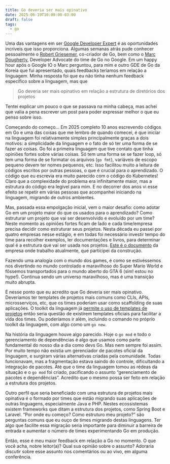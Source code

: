 ```yaml
---
title: Go deveria ser mais opinativo
date: 2025-06-19T10:00:00-03:00
draft: false
tags:
  - go
---
```


Uma das vantagens em ser [Google Developer Expert](https://g.dev/eminetto) é as oportunidades incríveis que isso proporciona. Algumas semanas atrás pude conhecer pessoalmente o [Robert Griesemer](https://en.wikipedia.org/wiki/Robert_Griesemer), co-criador de Go, bem como o [Marc Dougherty](https://www.linkedin.com/in/doughertymarc/), Developer Advocate do time de Go no Google. Em um happy hour após o Google IO o Marc perguntou, para mim e outro GDE de Go da Koreia que fui apresentado, quais feedbacks teríamos em relação a linguagem. Minha resposta foi que eu não tinha nenhum feedback específico sobre a linguagem, mas que

> Go deveria ser mais opinativo em relação a estrutura de diretórios dos projetos

Tentei explicar um pouco o que se passava na minha cabeça, mas achei que valia a pena escrever um post para poder expressar melhor o que eu penso sobre isso.

Começando do começo... Em 2025 completo 10 anos escrevendo códigos em Go e uma das coisas que me lembro de quando comecei, é que iniciar na linguagem foi relativamente simples principalmente graças a dois motivos: a simplicidade da linguagem e o fato de só ter uma forma de se fazer as coisas. Go foi a primeira linguagem que tive contato que tinha opiniões fortes sobre várias coisas. Só tem uma forma se se fazer loop, só tem uma forma de se formatar os arquivos (`go fmt`), variáveis de escopo pequeno devem ter nomes pequenos, etc. Isso facilitou muito a leitura de códigos escritos por outras pessoas, o que é crucial para o aprendizado. O código que eu escrevia era muito parecido com o código do Kubernetes! Claro que a complexidade do problema era infinitamente maior, mas a estrutura do código era legível para mim. E no decorrer dos anos vi esse efeito se repetir em várias pessoas que acompanhei iniciando na linguagem, migrando de outros ambientes.

Mas, passada essa empolgação inicial, vem o maior desafio: como adotar Go em um projeto maior do que os usados para o aprendizado? Como estruturar um projeto que vai ser desenvolvido e evoluído por um time? Neste momento as opiniões fortes ficam de lado e cada time/empresa precisa decidir como estruturar seus projetos. Nesta década eu passei por quatro empresas nesse estágio, e em todas foi necessário investir tempo do time para recolher exemplos, ler documentações e livros, para determinar qual é a estrutura que vai ser usada nos projetos. [Este é o documento](https://medium.com/inside-picpay/organizing-projects-and-defining-names-in-go-7f0eab45375d) da empresa onde trabalho atualmente, que participei da construção.

Fazendo uma analogia com o mundo dos games, é como se estivéssemos nos divertindo no mundo controlado e maravilhoso do Super Mario World e fôssemos transportados para o mundo aberto do GTA 6 (sim! estou no hype!). Continua sendo um universo maravilhoso, mas é uma transição muito abrupta. 

É nesse ponto que eu acredito que Go deveria ser mais opinativo. Deveríamos ter templates de projetos mais comuns como CLIs, APIs, microsserviços, etc, que os times poderiam usar como scaffolding de suas aplicações. O toolkit da linguagem já [permite o uso de templates de projetos](https://go.dev/blog/gonew) então seria questão de existirem templates oficiais para facilitar a vida dos times. Ou poderíamos ir além, incluindo o comando no próprio toolkit da linguagem, com algo como um `go new`. 

Na história da linguagem houve algo parecido. Hoje o `go mod` e todo o gerenciamento de dependências é algo que usamos como parte fundamental do nosso dia a dia como devs Go. Mas nem sempre foi assim. Por muito tempo não existia um gerenciador de pacotes oficial da linguagem, e surgiram várias alternativas criadas pela comunidade. Todas funcionavam, mas a fragmentação estava saindo do controle, dificultando a integração de pacotes. Até que o time da linguagem tomou as rédeas da situação e o `go mod` foi criado, pacificando o assunto “gerenciamento de pacotes e dependências”. Acredito que o mesmo possa ser feito em relação a estrutura dos projetos.

Outro perfil que seria beneficiado com uma estrutura de projetos mais opinativa é o formado por times que estão migrando suas aplicações de outras linguagens, especialmente Java e PHP. Nestes ecossistemas existem frameworks que ditam a estrutura dos projetos, como Spring Boot e Laravel. “Por onde eu começo? Como estruturo meu projeto?” são perguntas comuns que eu ouço de times migrando destas linguagens. Ter algo que facilite essa migração seria importante para diminuir a barreira de entrada e aumentar o número de times experimentando Go em produção.

Então, esse é meu maior feedback em relação a Go no momento. O que você acha, nobre leitor(a)? Qual sua opinião sobre o assunto? Adoraria discutir sobre esse assunto nos comentários ou ao vivo, em alguma conferência.

